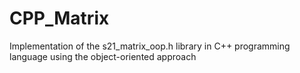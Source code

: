 # CPP_Matrix
Implementation of the s21_matrix_oop.h library in C++ programming language using the object-oriented approach
